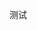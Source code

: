<!--
 * @Date: 2021-07-31 13:47:03
 * @Author: 浩
 * @LastEditors: 浩
 * @FilePath: \notes\demo.md
-->
测试